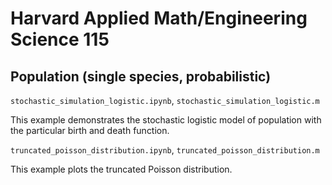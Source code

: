 # Harvard Applied Math/Engineering Science 115

## Population (single species, probabilistic)

`stochastic_simulation_logistic.ipynb`, `stochastic_simulation_logistic.m`

This example demonstrates the stochastic logistic model of population with the particular birth and death function.

`truncated_poisson_distribution.ipynb`, `truncated_poisson_distribution.m`

This example plots the truncated Poisson distribution.